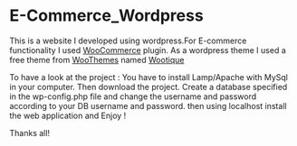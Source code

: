 E-Commerce_Wordpress
====================
This is a website I developed using wordpress.For E-commerce functionality I used <a href="http://www.woothemes.com/woocommerce/" target="_blank">WooCommerce</a> plugin.
As a wordpress theme I used a free theme from <a href="http://www.woothemes.com" target="_blank">WooThemes</a> named <a href="http://www.woothemes.com/products/wootique/" target="_blank">Wootique</a> 

To have a look at the project :
You have to install Lamp/Apache with MySql in your computer.
Then download the project.
Create a database specified in the wp-config.php file and change the username and password according to your DB username and password.
then using localhost install the web application and Enjoy !

Thanks all!